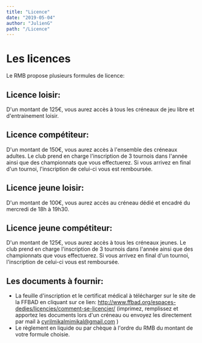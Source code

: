 ```yaml
---
title: "Licence"
date: "2019-05-04"
author: "JulienG"
path: "/Licence"
---
```


# Les licences
Le RMB propose plusieurs formules de licence:

## Licence loisir:
D'un montant de 125€, vous aurez accès à tous les créneaux de jeu libre et d'entrainement loisir.

## Licence compétiteur:
D'un montant de 150€, vous aurez accès à l'ensemble des créneaux adultes. Le club prend en charge l'inscription de 3 tournois dans l'année ainsi  que des championnats que vous effectuerez. Si vous arrivez en final d'un tournoi, l'inscription de celui-ci vous est remboursée.

## Licence jeune loisir:
D'un montant de 100€, vous aurez accès au créneau dédié et encadré du mercredi de 18h à 19h30.

## Licence jeune compétiteur:
D'un montant de 125€, vous aurez accès à tous les créneaux jeunes. Le club prend en charge l'inscription de 3 tournois dans l'année ainsi que des championnats que vous effectuerez. Si vous arrivez en final d'un tournoi, l'inscription de celui-ci vous est remboursée.


## Les documents à fournir:
* La feuille d'inscription et le certificat médical à télécharger sur le site de la FFBAD en cliquant sur ce lien: http://www.ffbad.org/espaces-dedies/licencies/comment-se-licencier/ (imprimez, remplissez et apportez les documents lors d'un créneau ou envoyez les directement par mail à cyrilmikalmimikal@gmail.com )
*  Le règlement en liquide ou par chèque à l'ordre du RMB du montant de votre formule choisie.
